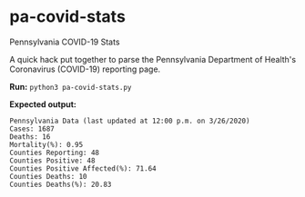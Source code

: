 # pa-covid-stats
Pennsylvania COVID-19 Stats

A quick hack put together to parse the Pennsylvania Department of Health's Coronavirus (COVID-19) reporting page.

**Run:**
`python3 pa-covid-stats.py`

**Expected output:**
```plain
Pennsylvania Data (last updated at 12:00 p.m. on 3/26/2020)
Cases: 1687
Deaths: 16
Mortality(%): 0.95
Counties Reporting: 48
Counties Positive: 48
Counties Positive Affected(%): 71.64
Counties Deaths: 10
Counties Deaths(%): 20.83
```
